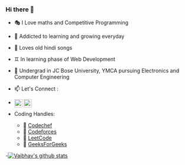 ### Hi there 👋


- 🎭 I Love maths and Competitive Programming 
- 👯 Addicted to learning and growing everyday
- 🎼 Loves old hindi songs
- ♊ In learning phase of Web Development 
- 🤔 Undergrad in JC Bose University, YMCA pursuing Electronics and Computer Engineering 
- 📫 Let's Connect : 
-  [<img align="left" alt="codeSTACKr | LinkedIn" width="22px" src="https://image.flaticon.com/icons/png/512/174/174857.png"  style = "color:#d4af37"/>][LinkedIn]
[<img align="left" alt="codeSTACKr | Instagram" width="22px" src="https://upload.wikimedia.org/wikipedia/commons/thumb/e/e7/Instagram_logo_2016.svg/768px-Instagram_logo_2016.svg.png" style = "color:#d4af37"/>][Instagram]


- Coding Handles:
     - 📒 [Codechef](https://www.codechef.com/users/va14)
     - 📘 [Codeforces](https://codeforces.com/profile/va14)
     - 📙 [LeetCode](https://leetcode.com/va14/)
     - 📗 [GeeksForGeeks](https://auth.geeksforgeeks.org/user/va14)

-[![Vaibhav's github stats](https://github-readme-stats.vercel.app/api?username=v-a14&count_private=true&show_icons=true&theme=radical&hide_rank=false)](https://github.com/anuraghazra/github-readme-stats)

  [LinkedIn]: https://www.linkedin.com/in/va14/
  [Twitter]: https://twitter.com/va_a14
  [Instagram]: https://www.instagram.com/va_a14/
